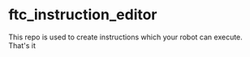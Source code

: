 # ftc_instruction_editor
This repo is used to create instructions which your robot can execute. That's it
